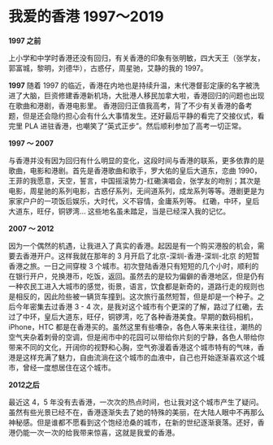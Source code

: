 # 我爱的香港 1997～2019

**1997 之前**

上小学和中学时香港还没有回归，有关香港的印象有张明敏，四大天王（张学友，郭富城，黎明，刘德华），古惑仔，周星驰，艾静的我的 1997。

**1997**
随着 1997 的临近，香港在内地也是持续升温，末代港督彭定康的名字被洗进了大脑，巨资修建香港新机场，大批港人移民加拿大啦，香港回归的问题也出现在歌曲和港剧，香港电影里。 香港回归正值我高考，背了不少有关香港的备考题，但是还会隐约担心会有什么大事情发生。还好最后平静的看完了交接仪式，看完里 PLA 进驻香港，也嘲笑了“英式正步”。然后顺利参加了高考一切正常。

**1997 ～ 2007**

与香港并没有因为回归有什么明显的变化，这段时间与香港的联系，更多依靠的是歌曲，电影和港剧。首先是香港歌曲和歌手，罗大佑的皇后大道东，恋曲 1990，王菲的我愿意，天空，誓言，中国摇滚势力-红磡演唱会，张学友的吻别；其次是电影，周星驰的系列电影，古惑仔系列，无间道系列，成龙系列等等。港剧更是为家家户户的一项饭后娱乐，大时代，义不容情，金庸系列等。
红磡，中环，皇后大道东，旺仔，铜锣湾... 这些地名虽未踏足，当是已经深入我的记忆。

**2007 ～ 2012**

因为一个偶然的机遇，让我进入了真实的香港。起因是有一个购买港股的机会，需要去香港开户。这样我就在那年的 3 月开启了北京-深圳-香港-深圳-北京 的短暂香港之旅。一日之间穿梭 3 个城市。初次登陆香港只有短短的几个小时，顺利的在银行开户，兑换港币，吃饭，返回。虽然去的是较为偏僻的香港地区，但是仍有一种农民工进入大城市的感觉，街景，语言，饮食都是新奇的，道路行走的规则也是相反的，因此险些被一辆货车撞到。这次旅行虽然短暂，但是却是一个种子。之后今年密集去过香港 3 - 4 次，是我对这个城市有个更深的了解，路过了红磡，去过了中环，皇后大道东，旺仔，铜锣湾，吃了各种香港美食。早期的数码相机， iPhone，HTC 都是在香港买的。虽然这里有些嘈杂，各色人等来来往往，潮热的空气夹杂着刺骨的空调，但是闹市中的花园可以带给你片刻的宁静，各色人带给你带来不同的文化，开阔你的视野和心胸，空气弥漫着香港这个城市特有的气味，香港是这样充满了魅力，自由流淌在这个城市的血液中，自己也开始逐渐喜欢这个城市，曾经一度想居住在这个城市。

**2012之后**

最近这 4，5 年没有去香港，一次次的热点时间，也让我对这个城市产生了疑问。虽然有些光景已经不在，香港逐渐失去了她的特殊的美丽，在大陆人眼中不再那么神秘感。但是谁都不愿看到这个饱经沧桑的城市，在新的世纪逐渐衰落。还好，香港仍能一次一次的给我带来惊喜，这就是我爱的香港。



